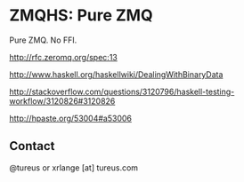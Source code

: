 ZMQHS: Pure ZMQ
===============

Pure ZMQ. No FFI.

  http://rfc.zeromq.org/spec:13

  http://www.haskell.org/haskellwiki/DealingWithBinaryData

  http://stackoverflow.com/questions/3120796/haskell-testing-workflow/3120826#3120826

http://hpaste.org/53004#a53006

Contact
-------

@tureus or xrlange [at] tureus.com
